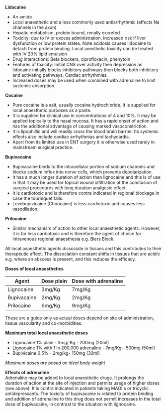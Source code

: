 **Lidocaine**  
* An amide
* Local anaesthetic and a less commonly used antiarrhythmic (affects Na channels in the axon)
* Hepatic metabolism, protein bound, renally excreted
* Toxicity: due to IV or excess administration. Increased risk if liver dysfunction or low protein states. Note acidosis causes lidocaine to detach from protein binding. Local anesthetic toxicity can be treated with IV 20% lipid emulsion
* Drug interactions: Beta blockers, ciprofloxacin, phenytoin
* Features of toxicity: Initial CNS over activity then depression as lidocaine initially blocks inhibitory pathways then blocks both inhibitory and activating pathways. Cardiac arrhythmias.
* Increased doses may be used when combined with adrenaline to limit systemic absorption.

  
**Cocaine**  
* Pure cocaine is a salt, usually cocaine hydrochloride. It is supplied for local anaesthetic purposes as a paste.
* It is supplied for clinical use in concentrations of 4 and 10%. It may be applied topically to the nasal mucosa. It has a rapid onset of action and has the additional advantage of causing marked vasoconstriction.
* It is lipophillic and will readily cross the blood brain barrier. Its systemic effects also include cardiac arrhythmias and tachycardia.
* Apart from its limited use in ENT surgery it is otherwise used rarely in mainstream surgical practice.

  
**Bupivacaine**  
* Bupivacaine binds to the intracellular portion of sodium channels and blocks sodium influx into nerve cells, which prevents depolarization.
* It has a much longer duration of action than lignocaine and this is of use in that it may be used for topical wound infiltration at the conclusion of surgical procedures with long duration analgesic effect.
* It is cardiotoxic and is therefore contra indicated in regional blockage in case the tourniquet fails.
* Levobupivicaine (Chirocaine) is less cardiotoxic and causes less vasodilation.

  
**Prilocaine**  
* Similar mechanism of action to other local anaesthetic agents. However, it is far less cardiotoxic and is therefore the agent of choice for intravenous regional anaesthesia e.g. Biers Block.

  
All local anaesthetic agents dissociate in tissues and this contributes to their therapeutic effect. The dissociation constant shifts in tissues that are acidic e.g. where an abscess is present, and this reduces the efficacy.  
  
**Doses of local anaesthetics**  


| **Agent** | **Dose plain** | **Dose with adrenaline** |
| --- | --- | --- |
| Lignocaine | 3mg/Kg | 7mg/Kg |
| Bupivacaine | 2mg/Kg | 2mg/Kg |
| Prilocaine | 6mg/Kg | 9mg/Kg |

These are a guide only as actual doses depend on site of administration, tissue vascularity and co\-morbidities.  
  
**Maximum total local anaesthetic doses**  
* Lignocaine 1% plain \- 3mg/ Kg \- 200mg (20ml)
* Lignocaine 1% with 1 in 200,000 adrenaline \- 7mg/Kg \- 500mg (50ml)
* Bupivicaine 0\.5% \- 2mg/kg\- 150mg (30ml)

*Maximum doses are based on ideal body weight*  
  
**Effects of adrenaline**  
Adrenaline may be added to local anaesthetic drugs. It prolongs the duration of action at the site of injection and permits usage of higher doses (see above). It is contra indicated in patients taking MAOI's or tricyclic antidepressants. The toxicity of bupivacaine is related to protein binding and addition of adrenaline to this drug does not permit increases in the total dose of bupivacaine, in contrast to the situation with lignocaine.